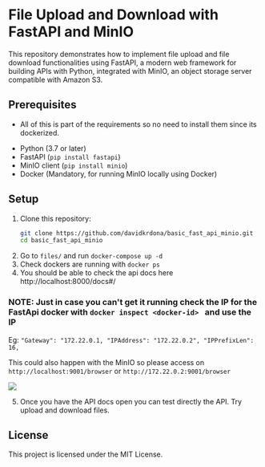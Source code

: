 # File Upload and Download with FastAPI and MinIO

This repository demonstrates how to implement file upload and file download functionalities using FastAPI, a modern web framework for building APIs with Python, integrated with MinIO, an object storage server compatible with Amazon S3.

## Prerequisites

* All of this is part of the requirements so no need to install them since its dockerized.
- Python (3.7 or later)
- FastAPI (`pip install fastapi`)
- MinIO client (`pip install minio`)
- Docker (Mandatory, for running MinIO locally using Docker)

## Setup

1. Clone this repository:
   ```bash
   git clone https://github.com/davidkrdona/basic_fast_api_minio.git    
   cd basic_fast_api_minio

2. Go to `files/` and run `docker-compose up -d`
3. Check dockers are running with `docker ps`
4. You should be able to check the api docs here http://localhost:8000/docs#/
### NOTE: Just in case you can't get it running check the IP for the FastApi docker with `docker inspect <docker-id> ` and use the IP 
Eg:
`"Gateway": "172.22.0.1, "IPAddress": "172.22.0.2", "IPPrefixLen": 16,`

This could also happen with the MinIO so please access on `http://localhost:9001/browser` or `http://172.22.0.2:9001/browser`

![](files/assets/docker_minio.png)

5. Once you have the API docs open you can test directly the API. Try upload and download files.


## License
This project is licensed under the MIT License.

